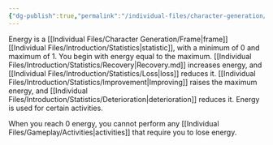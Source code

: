 ```yaml
---
{"dg-publish":true,"permalink":"/individual-files/character-generation/frame/frame-statistics/energy/"}
---
```


Energy is a [[Individual Files/Character Generation/Frame\|frame]] [[Individual Files/Introduction/Statistics\|statistic]], with a minimum of 0 and maximum of 1. You begin with energy equal to the maximum. [[Individual Files/Introduction/Statistics/Recovery\|Recovery.md]] increases energy, and [[Individual Files/Introduction/Statistics/Loss\|loss]] reduces it. [[Individual Files/Introduction/Statistics/Improvement\|Improving]] raises the maximum energy, and [[Individual Files/Introduction/Statistics/Deterioration\|deterioration]] reduces it. Energy is used for certain activities.

When you reach 0 energy, you cannot perform any [[Individual Files/Gameplay/Activities\|activities]] that require you to lose energy.